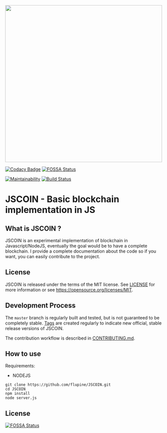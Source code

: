 <img src="https://i.imgur.com/PBesDnL.png" width="500" />

[![Codacy Badge](https://api.codacy.com/project/badge/Grade/7c4c6a3f20184cb584a32d99ccd1ab8c)](https://www.codacy.com/app/faurest.lupine/JSCOIN?utm_source=github.com&amp;utm_medium=referral&amp;utm_content=flupine/JSCOIN&amp;utm_campaign=Badge_Grade) [![FOSSA Status](https://app.fossa.io/api/projects/git%2Bgithub.com%2Fflupine%2FJSCOIN.svg?type=shield)](https://app.fossa.io/projects/git%2Bgithub.com%2Fflupine%2FJSCOIN?ref=badge_shield)

[![Maintainability](https://api.codeclimate.com/v1/badges/b8df5b0ae380c1cf4eda/maintainability)](https://codeclimate.com/github/flupine/JSCOIN/maintainability)
[![Build Status](https://travis-ci.org/flupine/JSCOIN.svg?branch=master)](https://travis-ci.org/flupine/JSCOIN)

JSCOIN - Basic blockchain implementation in JS
=====================================

What is JSCOIN ?
----------------

JSCOIN is an experimental implementation of blockchain in Javascript/NodeJS, eventually the goal would be to have a complete blockchain.
I provide a complete documentation about the code so if you want, you can easily contribute to the project.

License
-------

JSCOIN is released under the terms of the MIT license. See [LICENSE](LICENSE) for more
information or see https://opensource.org/licenses/MIT.

Development Process
-------------------

The `master` branch is regularly built and tested, but is not guaranteed to be
completely stable. [Tags](https://github.com/flupine/JSCOIN/tags) are created
regularly to indicate new official, stable release versions of JSCOIN.

The contribution workflow is described in [CONTRIBUTING.md](CONTRIBUTING.md).

How to use
-----------

Requirements:
- NODEJS

```
git clone https://github.com/flupine/JSCOIN.git
cd JSCOIN
npm install
node server.js
```


## License
[![FOSSA Status](https://app.fossa.io/api/projects/git%2Bgithub.com%2Fflupine%2FJSCOIN.svg?type=large)](https://app.fossa.io/projects/git%2Bgithub.com%2Fflupine%2FJSCOIN?ref=badge_large)